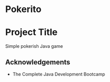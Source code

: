 # Pokerito


# Project Title

Simple pokerish Java game


## Acknowledgements

 - The Complete Java Development Bootcamp


